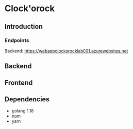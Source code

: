 # Clock'orock
## Introduction

### Endpoints
Backend: https://webappclockorocklab001.azurewebsites.net

## Backend

## Frontend

## Dependencies
* golang 1.18
* npm
* yarn